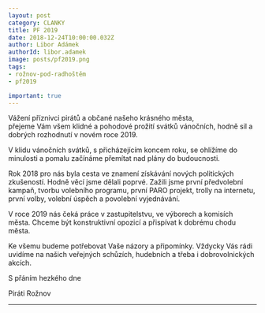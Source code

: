 ```yaml
---
layout: post
category: CLANKY
title: PF 2019
date: 2018-12-24T10:00:00.032Z
author: Libor Adámek
authorId: libor.adamek
image: posts/pf2019.png
tags: 
- rožnov-pod-radhoštěm
- pf2019

important: true
---
```

Vážení příznivci pirátů a občané našeho krásného města,<br>
přejeme Vám všem klidné a pohodové prožití svátků vánočních,
hodně sil a dobrých rozhodnutí v novém roce 2019.

V klidu vánočních svátků, s přicházejícím koncem roku, se ohlížíme do minulosti a pomalu začínáme přemítat nad plány do budoucnosti.

Rok 2018 pro nás byla cesta ve znamení získávání nových politických zkušeností. Hodně věcí jsme dělali poprvé. Zažili jsme první předvolební kampaň, tvorbu volebního programu, první PARO projekt, trolly na internetu, první volby, volební úspěch a povolební vyjednávání.

V roce 2019 nás čeká práce v zastupitelstvu, ve výborech a komisích města. Chceme být konstruktivní opozicí a přispívat k dobrému chodu města.

Ke všemu budeme potřebovat Vaše názory a připomínky. Vždycky Vás rádi uvidíme na našich veřejných schůzích, hudebních a třeba i dobrovolnických akcích.

S přáním hezkého dne

Piráti Rožnov
- - -
